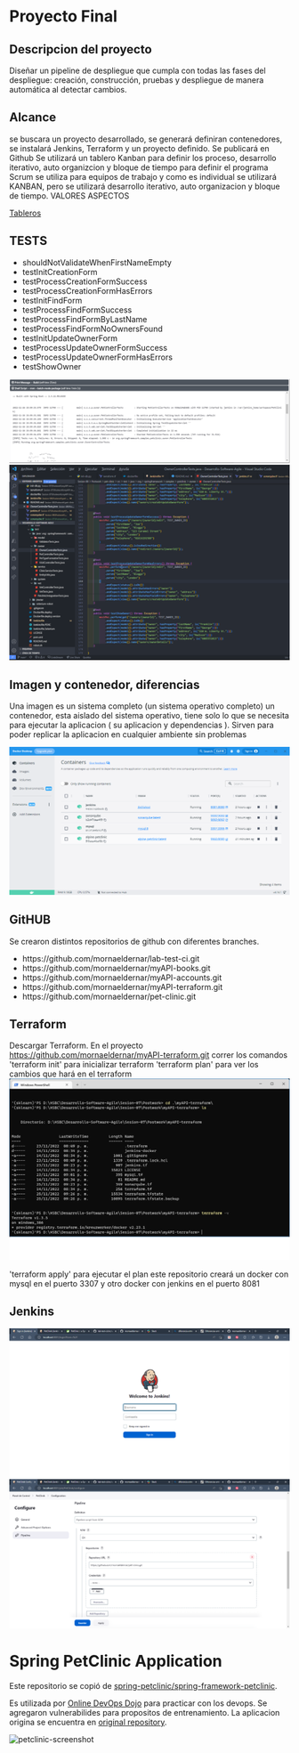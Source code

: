 # Proyecto Final

## Descripcion del proyecto
Diseñar un pipeline de despliegue que cumpla con todas
las fases del despliegue: creación, construcción, pruebas y
despliegue de manera automática al detectar cambios.


## Alcance 
se buscara un proyecto desarrollado, se generará definiran contenedores, se instalará Jenkins, Terraform y un proyecto definido. Se publicará en Github
Se utilizará un tablero Kanban para definir los proceso, desarrollo iterativo, auto organizcion y bloque de tiempo para definir el programa
Scrum se utiliza para equipos de trabajo y como es individual se utilizará KANBAN, pero se utilizará desarrollo iterativo, auto organizacion y bloque de tiempo.
VALORES
ASPECTOS

<a href="https://github.com/users/mornaeldernar/projects/4/">Tableros</a>

## TESTS
<ul>
<li>shouldNotValidateWhenFirstNameEmpty</li>
<li>testInitCreationForm</li>
<li>testProcessCreationFormSuccess</li>
<li>testProcessCreationFormHasErrors</li>
<li>testInitFindForm</li>
<li>testProcessFindFormSuccess</li>
<li>testProcessFindFormByLastName</li>
<li>testProcessFindFormNoOwnersFound</li>
<li>testInitUpdateOwnerForm</li>
<li>testProcessUpdateOwnerFormSuccess</li>
<li>testProcessUpdateOwnerFormHasErrors</li>
<li>testShowOwner</li>
</ul>
	
![alt text](https://github.com/mornaeldernar/pet-clinic/blob/main/img/tests.png?raw=true)
![alt text](https://github.com/mornaeldernar/pet-clinic/blob/main/img/tests_code.png?raw=true)

## Imagen y contenedor, diferencias
Una imagen es un sistema completo (un sistema operativo completo)
un contenedor, esta aislado del sistema operativo, tiene solo lo que se necesita para ejecutar la aplicacion ( su aplicacion y dependencias ). Sirven para poder replicar la aplicacion en cualquier ambiente sin problemas

![alt text](https://github.com/mornaeldernar/pet-clinic/blob/main/img/docker.png?raw=true)

## GitHUB
Se crearon distintos repositorios de github con diferentes branches.
<ul>
<li>https://github.com/mornaeldernar/lab-test-ci.git</li>
<li>https://github.com/mornaeldernar/myAPI-books.git</li>
<li>https://github.com/mornaeldernar/myAPI-accounts.git</li>
<li>https://github.com/mornaeldernar/myAPI-terraform.git</li>
<li>https://github.com/mornaeldernar/pet-clinic.git</li>
</ul>

## Terraform
Descargar Terraform.
En el proyecto https://github.com/mornaeldernar/myAPI-terraform.git correr los comandos
'terraform init' para inicializar terraform
'terraform plan' para ver los cambios que hará en el terraform
![alt text](https://github.com/mornaeldernar/pet-clinic/blob/main/img/terraform.png?raw=true)

'terraform apply' para ejecutar el plan 
este repositorio creará un docker con mysql en el puerto 3307 y otro docker con jenkins en el puerto 8081

## Jenkins

![alt text](https://github.com/mornaeldernar/pet-clinic/blob/main/img/jenkins1.png?raw=true)
![alt text](https://github.com/mornaeldernar/pet-clinic/blob/main/img/jenkins2.png?raw=true)

# Spring PetClinic Application

Este repositorio se copió de [spring-petclinic/spring-framework-petclinic](https://github.com/spring-petclinic/spring-framework-petclinic).

Es utilizada por [Online DevOps Dojo](https://github.com/dxc-technology/online-devops-dojo) para practicar con los devops.
Se agregaron vulnerabilides para propositos de entrenamiento. La aplicacion origina se encuentra en [original repository](https://github.com/spring-projects/spring-petclinic).

<img width="1042" alt="petclinic-screenshot" src="https://cloud.githubusercontent.com/assets/838318/19727082/2aee6d6c-9b8e-11e6-81fe-e889a5ddfded.png">
